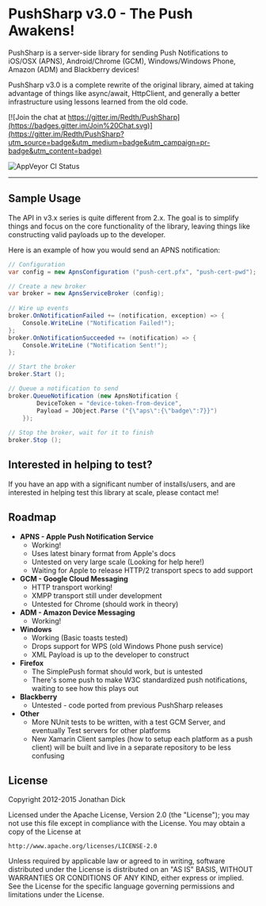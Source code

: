 PushSharp v3.0 - The Push Awakens!
==================================

PushSharp is a server-side library for sending Push Notifications to iOS/OSX (APNS), Android/Chrome (GCM), Windows/Windows Phone, Amazon (ADM) and Blackberry devices!

PushSharp v3.0 is a complete rewrite of the original library, aimed at taking advantage of things like async/await, HttpClient, and generally a better infrastructure using lessons learned from the old code.

[![Join the chat at https://gitter.im/Redth/PushSharp](https://badges.gitter.im/Join%20Chat.svg)](https://gitter.im/Redth/PushSharp?utm_source=badge&utm_medium=badge&utm_campaign=pr-badge&utm_content=badge)

![AppVeyor CI Status](https://ci.appveyor.com/api/projects/status/github/Redth/PushSharp?branch=3.0-dev&svg=true)

---

## Sample Usage

The API in v3.x series is quite different from 2.x.  The goal is to simplify things and focus on the core functionality of the library, leaving things like constructing valid payloads up to the developer.

Here is an example of how you would send an APNS notification:
```csharp
// Configuration
var config = new ApnsConfiguration ("push-cert.pfx", "push-cert-pwd");

// Create a new broker
var broker = new ApnsServiceBroker (config);
    
// Wire up events
broker.OnNotificationFailed += (notification, exception) => {
	Console.WriteLine ("Notification Failed!");
};
broker.OnNotificationSucceeded += (notification) => {
	Console.WriteLine ("Notification Sent!");
};

// Start the broker
broker.Start ();

// Queue a notification to send
broker.QueueNotification (new ApnsNotification {
		DeviceToken = "device-token-from-device",
		Payload = JObject.Parse ("{\"aps\":{\"badge\":7}}")
	});
   
// Stop the broker, wait for it to finish   
broker.Stop ();
```

## Interested in helping to test?

If you have an app with a significant number of installs/users, and are interested in helping test this library at scale, please contact me!  

 

## Roadmap

 - **APNS - Apple Push Notification Service** 
   - Working!
   - Uses latest binary format from Apple's docs
   - Untested on very large scale (Looking for help here!)
   - Waiting for Apple to release HTTP/2 transport specs to add support
 - **GCM - Google Cloud Messaging** 
   - HTTP transport working!
   - XMPP transport still under development
   - Untested for Chrome (should work in theory)
 - **ADM - Amazon Device Messaging**
   - Working!
 - **Windows**
   - Working (Basic toasts tested)
   - Drops support for WPS (old Windows Phone push service)
   - XML Payload is up to the developer to construct
 - **Firefox**
   - The SimplePush format should work, but is untested
   - There's some push to make W3C standardized push notifications, waiting to see how this plays out
 - **Blackberry**
   - Untested - code ported from previous PushSharp releases
 - **Other**
   - More NUnit tests to be written, with a test GCM Server, and eventually Test servers for other platforms
   - New Xamarin Client samples (how to setup each platform as a push client) will be built and live in a separate repository to be less confusing
   


License
-------
Copyright 2012-2015 Jonathan Dick

Licensed under the Apache License, Version 2.0 (the "License");
you may not use this file except in compliance with the License.
You may obtain a copy of the License at

    http://www.apache.org/licenses/LICENSE-2.0

Unless required by applicable law or agreed to in writing, software
distributed under the License is distributed on an "AS IS" BASIS,
WITHOUT WARRANTIES OR CONDITIONS OF ANY KIND, either express or implied.
See the License for the specific language governing permissions and
limitations under the License.
